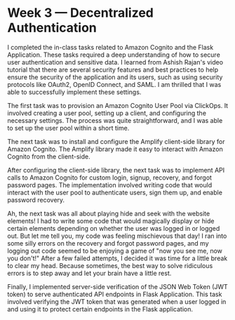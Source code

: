 # Week 3 — Decentralized Authentication
I completed the in-class tasks related to Amazon Cognito and the Flask Application. These tasks required a deep understanding of how to secure user authentication and sensitive data. I learned from Ashish Rajan's video tutorial that there are several security features and best practices to help ensure the security of the application and its users, such as using security protocols like OAuth2, OpenID Connect, and SAML. I am thrilled that I was able to successfully implement these settings.

The first task was to provision an Amazon Cognito User Pool via ClickOps. It involved creating a user pool, setting up a client, and configuring the necessary settings. The process was quite straightforward, and I was able to set up the user pool within a short time.

The next task was to install and configure the Amplify client-side library for Amazon Cognito. The Amplify library made it easy to interact with Amazon Cognito from the client-side.

After configuring the client-side library, the next task was to implement API calls to Amazon Cognito for custom login, signup, recovery, and forgot password pages. The implementation involved writing code that would interact with the user pool to authenticate users, sign them up, and enable password recovery. 

Ah, the next task was all about playing hide and seek with the website elements! I had to write some code that would magically display or hide certain elements depending on whether the user was logged in or logged out. But let me tell you, my code was feeling mischievous that day! I ran into some silly errors on the recovery and forgot password pages, and my logging out code seemed to be enjoying a game of "now you see me, now you don't!" After a few failed attempts, I decided it was time for a little break to clear my head. Because sometimes, the best way to solve ridiculous errors is to step away and let your brain have a little rest.

Finally, I implemented server-side verification of the JSON Web Token (JWT token) to serve authenticated API endpoints in Flask Application. This task involved verifying the JWT token that was generated when a user logged in and using it to protect certain endpoints in the Flask application.


